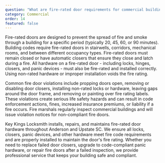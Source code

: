```yaml
---
question: "What are fire-rated door requirements for commercial buildings?"
category: Commercial
order: 14
featured: false
---
```


Fire-rated doors are designed to prevent the spread of fire and smoke through a building for a specific period (typically 20, 45, 60, or 90 minutes). Building codes require fire-rated doors in stairwells, corridors, mechanical rooms, and between different occupancy types. Fire-rated doors must remain closed or have automatic closers that ensure they close and latch during a fire. All hardware on a fire-rated door - including locks, hinges, closers, and panic devices - must also be fire-rated and installed correctly. Using non-rated hardware or improper installation voids the fire rating.

Common fire door violations include propping doors open, removing or disabling door closers, installing non-rated locks or hardware, leaving gaps around the door frame, and removing or painting over fire rating labels. These violations create serious life safety hazards and can result in code enforcement actions, fines, increased insurance premiums, or liability if a fire occurs. Fire marshals regularly inspect commercial buildings and will issue violation notices for non-compliant fire doors.

Key Kings Locksmith installs, repairs, and maintains fire-rated door hardware throughout Anderson and Upstate SC. We ensure all locks, closers, panic devices, and other hardware meet fire code requirements and are properly installed to maintain the door's fire rating. Whether you need to replace failed door closers, upgrade to code-compliant panic hardware, or repair fire doors after a failed inspection, we provide professional service that keeps your building safe and compliant.
